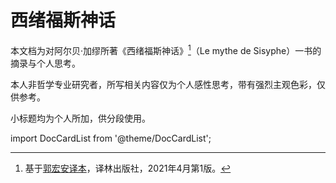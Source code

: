 # 西绪福斯神话
本文档为对阿尔贝·加缪所著《西绪福斯神话》[^1]（Le mythe de Sisyphe）一书的摘录与个人思考。

本人非哲学专业研究者，所写相关内容仅为个人感性思考，带有强烈主观色彩，仅供参考。

小标题均为个人所加，供分段使用。

import DocCardList from '@theme/DocCardList';

<DocCardList />

[^1]: 基于[郭宏安译本](https://m.douban.com/book/subject/6021092/)，译林出版社，2021年4月第1版。
